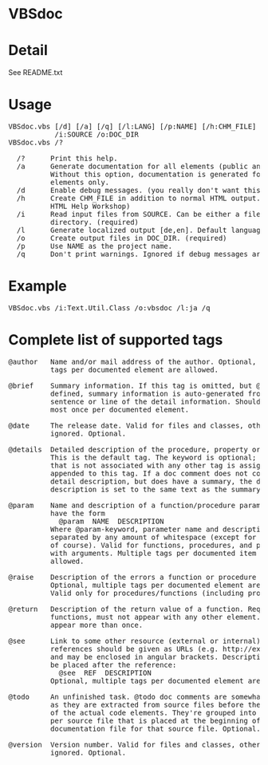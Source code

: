 VBSdoc
======

Detail
=====
See README.txt

Usage
=====
<pre>
VBSdoc.vbs [/d] [/a] [/q] [/l:LANG] [/p:NAME] [/h:CHM_FILE]
           /i:SOURCE /o:DOC_DIR
VBSdoc.vbs /?

  /?      Print this help.
  /a      Generate documentation for all elements (public and private).
          Without this option, documentation is generated for public
          elements only.
  /d      Enable debug messages. (you really don't want this)
  /h      Create CHM_FILE in addition to normal HTML output. (requires
          HTML Help Workshop)
  /i      Read input files from SOURCE. Can be either a file or a
          directory. (required)
  /l      Generate localized output [de,en]. Default language is en.
  /o      Create output files in DOC_DIR. (required)
  /p      Use NAME as the project name.
  /q      Don't print warnings. Ignored if debug messages are enabled.
</pre>


Example
=====
<pre>
VBSdoc.vbs /i:Text.Util.Class /o:vbsdoc /l:ja /q
</pre>


Complete list of supported tags
=====
<pre>
@author   Name and/or mail address of the author. Optional, multiple
          tags per documented element are allowed.

@brief    Summary information. If this tag is omitted, but @details is
          defined, summary information is auto-generated from the first
          sentence or line of the detail information. Should appear at
          most once per documented element.

@date     The release date. Valid for files and classes, otherwise
          ignored. Optional.

@details  Detailed description of the procedure, property or identifyer.
          This is the default tag. The keyword is optional; anything
          that is not associated with any other tag is assigned or
          appended to this tag. If a doc comment does not contain any
          detail description, but does have a summary, the detail
          description is set to the same text as the summary.

@param    Name and description of a function/procedure parameter. Must
          have the form
            @param  NAME  DESCRIPTION
          Where @param-keyword, parameter name and description can be
          separated by any amount of whitespace (except for newlines,
          of course). Valid for functions, procedures, and properties
          with arguments. Multiple tags per documented item are
          allowed.

@raise    Description of the errors a function or procedure might raise.
          Optional, multiple tags per documented element are allowed.
          Valid only for procedures/functions (including properties).

@return   Description of the return value of a function. Required for
          functions, must not appear with any other element. Must not
          appear more than once.

@see      Link to some other resource (external or internal). External
          references should be given as URLs (e.g. http://example.org/)
          and may be enclosed in angular brackets. Descriptive text may
          be placed after the reference:
            @see  REF  DESCRIPTION
          Optional, multiple tags per documented element are allowed.

@todo     An unfinished task. @todo doc comments are somewhat special,
          as they are extracted from source files before the processing
          of the actual code elements. They're grouped into one list
          per source file that is placed at the beginning of the main
          documentation file for that source file. Optional.

@version  Version number. Valid for files and classes, otherwise
          ignored. Optional.
</pre>
